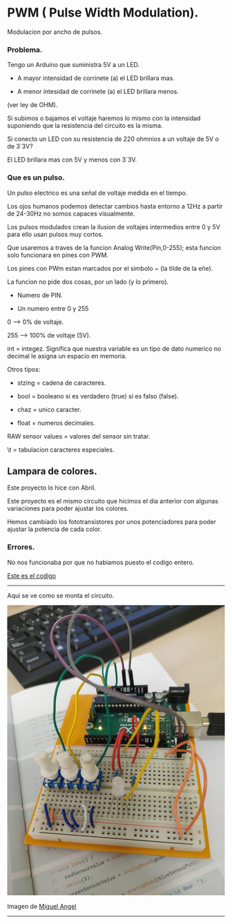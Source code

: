 # PWM ( Pulse Width Modulation).
Modulacion por ancho de pulsos.

### Problema.

Tengo un Arduino que suministra 5V a un LED.

- A mayor intensidad de corrinete (a) el LED brillara mas.

- A menor intesidad de corrinete (a) el LED brillara menos.

(ver ley de OHM).

Si subimos o bajamos el voltaje haremos lo mismo con la intensidad suponiendo que la resistencia del circuito es la misma.

Si conecto un LED con su resistencia de 220 ohmnios a un voltaje de 5V o de 3´3V?

El LED brillara mas con 5V y menos con 3´3V.

### Que es un pulso. 

Un pulso electrico es una señal de voltaje medida en el tiempo.

Los ojos humanos podemos detectar cambios hasta entorno a 12Hz a partir de 24-30Hz no somos capaces visualmente.

Los pulsos modulados crean la ilusion de voltajes intermedios entre 0 y 5V para ello usan pulsos muy cortos.

Que usaremos a traves de la funcion Analog Write(Pin,0-255); esta funcion solo funcionara en pines con PWM.

Los pines con PWm estan marcados por el simbolo ~ (la tilde de la eñe).

La funcion no pide dos cosas, por un lado (y lo primero). 

- Numero de PIN.

- Un numero entre 0 y 255

0 --> 0% de voltaje.

255 --> 100% de voltaje (5V).

int = integez. Significa que nuestra variable es un tipo de dato numerico no decimal le asigna un espacio en memoria.

Otros tipos:

- stzing = cadena de caracteres.

- bool = booleano si es verdadero (true) si es falso (false).

- chaz = unico caracter.

- float = numeros decimales.

RAW sensor values = valores del sensor sin tratar.

\t = tabulacion caracteres especiales.

##  Lampara de colores.

Este proyecto lo hice con Abril.

Este proyecto es el mismo circuito que hicimos el dia anterior con algunas variaciones para poder ajustar los colores.

Hemos cambiado los fototransistores por unos potenciadores para poder ajustar la potencia de cada color.

### Errores.

No nos funcionaba por que no habiamos puesto el codigo entero.

 [Este es el codigo](https://github.com/jjksimp/arduino/blob/main/Lampara_varios_colores.ino)
 
 ----
 
 Aqui se ve como se monta el circuito.
 
![](https://github.com/miguelamgel1107/Arduino/blob/main/IMG20211103140539.jpg)

Imagen de [Miguel Angel](https://github.com/miguelamgel1107/Arduino/blob/main/operadores.md)

----
